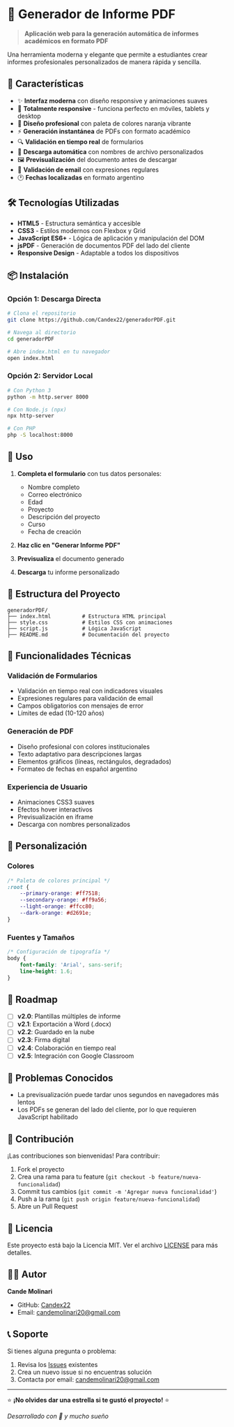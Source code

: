 # 📝 Generador de Informe PDF

> **Aplicación web para la generación automática de informes académicos en formato PDF**

Una herramienta moderna y elegante que permite a estudiantes crear informes profesionales personalizados de manera rápida y sencilla.

## 🌟 Características

- ✨ **Interfaz moderna** con diseño responsive y animaciones suaves
- 📱 **Totalmente responsive** - funciona perfecto en móviles, tablets y desktop
- 🎨 **Diseño profesional** con paleta de colores naranja vibrante
- ⚡ **Generación instantánea** de PDFs con formato académico
- 🔍 **Validación en tiempo real** de formularios
- 💾 **Descarga automática** con nombres de archivo personalizados
- 🖼️ **Previsualización** del documento antes de descargar
- 📧 **Validación de email** con expresiones regulares
- 🕐 **Fechas localizadas** en formato argentino

## 🛠️ Tecnologías Utilizadas

- **HTML5** - Estructura semántica y accesible
- **CSS3** - Estilos modernos con Flexbox y Grid
- **JavaScript ES6+** - Lógica de aplicación y manipulación del DOM
- **jsPDF** - Generación de documentos PDF del lado del cliente
- **Responsive Design** - Adaptable a todos los dispositivos

## 📦 Instalación

### Opción 1: Descarga Directa
```bash
# Clona el repositorio
git clone https://github.com/Candex22/generadorPDF.git

# Navega al directorio
cd generadorPDF

# Abre index.html en tu navegador
open index.html
```

### Opción 2: Servidor Local
```bash
# Con Python 3
python -m http.server 8000

# Con Node.js (npx)
npx http-server

# Con PHP
php -S localhost:8000
```

## 🎯 Uso

1. **Completa el formulario** con tus datos personales:
   - Nombre completo
   - Correo electrónico
   - Edad
   - Proyecto
   - Descripción del proyecto
   - Curso
   - Fecha de creación

2. **Haz clic en "Generar Informe PDF"**

3. **Previsualiza** el documento generado

4. **Descarga** tu informe personalizado

## 📁 Estructura del Proyecto

```
generadorPDF/
├── index.html          # Estructura HTML principal
├── style.css           # Estilos CSS con animaciones
├── script.js           # Lógica JavaScript
├── README.md           # Documentación del proyecto

```

## 🔧 Funcionalidades Técnicas

### Validación de Formularios
- Validación en tiempo real con indicadores visuales
- Expresiones regulares para validación de email
- Campos obligatorios con mensajes de error
- Límites de edad (10-120 años)

### Generación de PDF
- Diseño profesional con colores institucionales
- Texto adaptativo para descripciones largas
- Elementos gráficos (líneas, rectángulos, degradados)
- Formateo de fechas en español argentino

### Experiencia de Usuario
- Animaciones CSS3 suaves
- Efectos hover interactivos
- Previsualización en iframe
- Descarga con nombres personalizados

## 🎨 Personalización

### Colores
```css
/* Paleta de colores principal */
:root {
    --primary-orange: #ff7518;
    --secondary-orange: #ff9a56;
    --light-orange: #ffcc80;
    --dark-orange: #d2691e;
}
```

### Fuentes y Tamaños
```css
/* Configuración de tipografía */
body {
    font-family: 'Arial', sans-serif;
    line-height: 1.6;
}
```

## 🔄 Roadmap

- [ ] **v2.0**: Plantillas múltiples de informe
- [ ] **v2.1**: Exportación a Word (.docx)
- [ ] **v2.2**: Guardado en la nube
- [ ] **v2.3**: Firma digital
- [ ] **v2.4**: Colaboración en tiempo real
- [ ] **v2.5**: Integración con Google Classroom

## 🐛 Problemas Conocidos

- La previsualización puede tardar unos segundos en navegadores más lentos
- Los PDFs se generan del lado del cliente, por lo que requieren JavaScript habilitado

## 🤝 Contribución

¡Las contribuciones son bienvenidas! Para contribuir:

1. Fork el proyecto
2. Crea una rama para tu feature (`git checkout -b feature/nueva-funcionalidad`)
3. Commit tus cambios (`git commit -m 'Agregar nueva funcionalidad'`)
4. Push a la rama (`git push origin feature/nueva-funcionalidad`)
5. Abre un Pull Request

## 📄 Licencia

Este proyecto está bajo la Licencia MIT. Ver el archivo [LICENSE](LICENSE) para más detalles.

## 👨‍💻 Autor

**Cande Molinari**
- GitHub: [Candex22](https://github.com/Candex22)
- Email: candemolinari20@gmail.com

## 📞 Soporte

Si tienes alguna pregunta o problema:

1. Revisa los [Issues](https://github.com/Candex22/generador-informe-pdf/issues) existentes
2. Crea un nuevo issue si no encuentras solución
3. Contacta por email: candemolinari20@gmail.com

---

⭐ **¡No olvides dar una estrella si te gustó el proyecto!** ⭐

*Desarrollado con 🧡 y mucho sueño*
